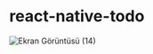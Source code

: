 # react-native-todo
![Ekran Görüntüsü (14)](https://user-images.githubusercontent.com/95045785/154800623-bcad5f1b-c86b-4539-b77e-ba3f530244a1.png)
